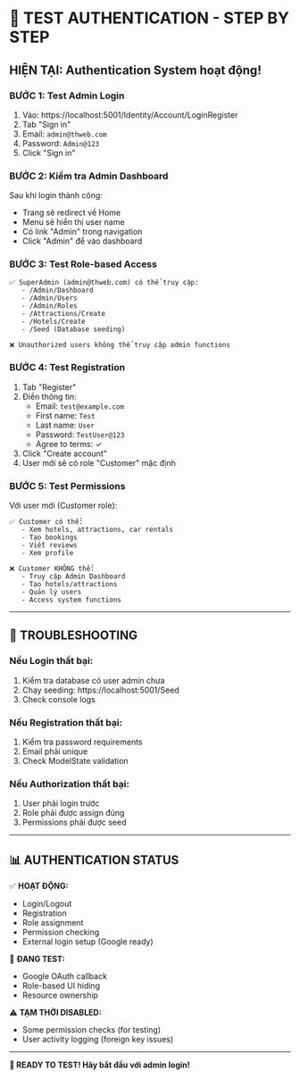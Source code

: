 # 🎯 TEST AUTHENTICATION - STEP BY STEP

## **HIỆN TẠI: Authentication System hoạt động!**

### **BƯỚC 1: Test Admin Login**
1. Vào: https://localhost:5001/Identity/Account/LoginRegister
2. Tab "Sign in"
3. Email: `admin@thweb.com` 
4. Password: `Admin@123`
5. Click "Sign in"

### **BƯỚC 2: Kiểm tra Admin Dashboard**
Sau khi login thành công:
- Trang sẽ redirect về Home
- Menu sẽ hiển thị user name 
- Có link "Admin" trong navigation
- Click "Admin" để vào dashboard

### **BƯỚC 3: Test Role-based Access**
```
✅ SuperAdmin (admin@thweb.com) có thể truy cập:
   - /Admin/Dashboard
   - /Admin/Users  
   - /Admin/Roles
   - /Attractions/Create
   - /Hotels/Create
   - /Seed (Database seeding)

❌ Unauthorized users không thể truy cập admin functions
```

### **BƯỚC 4: Test Registration**
1. Tab "Register"
2. Điền thông tin:
   - Email: `test@example.com`
   - First name: `Test`
   - Last name: `User`
   - Password: `TestUser@123`
   - Agree to terms: ✓
3. Click "Create account"
4. User mới sẽ có role "Customer" mặc định

### **BƯỚC 5: Test Permissions**
Với user mới (Customer role):
```
✅ Customer có thể:
   - Xem hotels, attractions, car rentals
   - Tạo bookings
   - Viết reviews
   - Xem profile

❌ Customer KHÔNG thể:
   - Truy cập Admin Dashboard
   - Tạo hotels/attractions
   - Quản lý users
   - Access system functions
```

---

## **🔧 TROUBLESHOOTING**

### **Nếu Login thất bại:**
1. Kiểm tra database có user admin chưa
2. Chạy seeding: https://localhost:5001/Seed
3. Check console logs

### **Nếu Registration thất bại:**  
1. Kiểm tra password requirements
2. Email phải unique
3. Check ModelState validation

### **Nếu Authorization thất bại:**
1. User phải login trước
2. Role phải được assign đúng
3. Permissions phải được seed

---

## **📊 AUTHENTICATION STATUS**

✅ **HOẠT ĐỘNG:**
- Login/Logout
- Registration  
- Role assignment
- Permission checking
- External login setup (Google ready)

🔄 **ĐANG TEST:**
- Google OAuth callback
- Role-based UI hiding
- Resource ownership

⚠️ **TẠM THỜI DISABLED:**  
- Some permission checks (for testing)
- User activity logging (foreign key issues)

---

**🎉 READY TO TEST! Hãy bắt đầu với admin login!**
